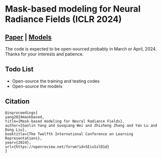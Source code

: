 # Mask-based modeling for Neural Radiance Fields (ICLR 2024)

## [Paper]() | [Models]()

The code is expected to be open-sourced probably in March or April, 2024. Thanks for your interests and patience.

## Todo List 

- Open-source the training and testing codes 
- Open-source the models

## Citation
```
@inproceedings{
yang2024maskbased,
title={Mask-based modeling for Neural Radiance Fields},
author={Ganlin Yang and Guoqiang Wei and Zhizheng Zhang and Yan Lu and Dong Liu},
booktitle={The Twelfth International Conference on Learning Representations},
year={2024},
url={https://openreview.net/forum?id=SEiuSzlD1d}
}
```
